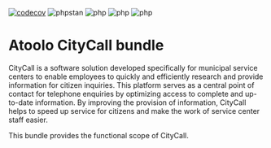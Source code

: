 [![codecov](https://codecov.io/gh/sitepark/atoolo-citycall-bundle/graph/badge.svg?token=hKftWsicHB)](https://codecov.io/gh/sitepark/atoolo-citycall-bundle)
![phpstan](https://img.shields.io/badge/PHPStan-level%209-brightgreen)
![php](https://img.shields.io/badge/PHP-8.1-blue)
![php](https://img.shields.io/badge/PHP-8.2-blue)
![php](https://img.shields.io/badge/PHP-8.3-blue)

# Atoolo CityCall bundle

CityCall is a software solution developed specifically for municipal service centers to enable employees to quickly and efficiently research and provide information for citizen inquiries. This platform serves as a central point of contact for telephone enquiries by optimizing access to complete and up-to-date information. By improving the provision of information, CityCall helps to speed up service for citizens and make the work of service center staff easier.

This bundle provides the functional scope of CityCall.
